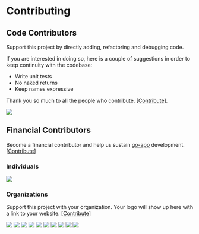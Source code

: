 # Contributing

## Code Contributors

Support this project by directly adding, refactoring and debugging code.

If you are interested in doing so, here is a couple of suggestions in order to keep continuity with the codebase:

- Write unit tests
- No naked returns
- Keep names expressive

Thank you so much to all the people who contribute. [[Contribute](CONTRIBUTING.md)].

<a href="https://github.com/whale1017/go-app/graphs/contributors"><img src="https://opencollective.com/go-app/contributors.svg?width=890&button=false" /></a>

## Financial Contributors

Become a financial contributor and help us sustain [go-app](https://github.com/whale1017/go-app) development. [[Contribute](https://opencollective.com/go-app/contribute)]

### Individuals

<a href="https://opencollective.com/go-app"><img src="https://opencollective.com/go-app/individuals.svg?width=890"></a>

### Organizations

Support this project with your organization. Your logo will show up here with a link to your website. [[Contribute](https://opencollective.com/go-app/contribute)]

<a href="https://opencollective.com/go-app/organization/0/website"><img src="https://opencollective.com/go-app/organization/0/avatar.svg"></a>
<a href="https://opencollective.com/go-app/organization/1/website"><img src="https://opencollective.com/go-app/organization/1/avatar.svg"></a>
<a href="https://opencollective.com/go-app/organization/2/website"><img src="https://opencollective.com/go-app/organization/2/avatar.svg"></a>
<a href="https://opencollective.com/go-app/organization/3/website"><img src="https://opencollective.com/go-app/organization/3/avatar.svg"></a>
<a href="https://opencollective.com/go-app/organization/4/website"><img src="https://opencollective.com/go-app/organization/4/avatar.svg"></a>
<a href="https://opencollective.com/go-app/organization/5/website"><img src="https://opencollective.com/go-app/organization/5/avatar.svg"></a>
<a href="https://opencollective.com/go-app/organization/6/website"><img src="https://opencollective.com/go-app/organization/6/avatar.svg"></a>
<a href="https://opencollective.com/go-app/organization/7/website"><img src="https://opencollective.com/go-app/organization/7/avatar.svg"></a>
<a href="https://opencollective.com/go-app/organization/8/website"><img src="https://opencollective.com/go-app/organization/8/avatar.svg"></a>
<a href="https://opencollective.com/go-app/organization/9/website"><img src="https://opencollective.com/go-app/organization/9/avatar.svg"></a>
